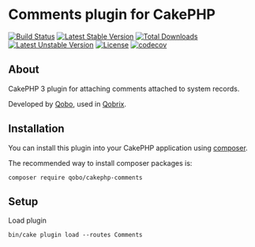 # Comments plugin for CakePHP

[![Build Status](https://travis-ci.org/QoboLtd/cakephp-comments.svg?branch=master)](https://travis-ci.org/QoboLtd/cakephp-comments)
[![Latest Stable Version](https://poser.pugx.org/qobo/cakephp-comments/v/stable)](https://packagist.org/packages/qobo/cakephp-comments)
[![Total Downloads](https://poser.pugx.org/qobo/cakephp-comments/downloads)](https://packagist.org/packages/qobo/cakephp-comments)
[![Latest Unstable Version](https://poser.pugx.org/qobo/cakephp-comments/v/unstable)](https://packagist.org/packages/qobo/cakephp-comments)
[![License](https://poser.pugx.org/qobo/cakephp-comments/license)](https://packagist.org/packages/qobo/cakephp-comments)
[![codecov](https://codecov.io/gh/QoboLtd/cakephp-comments/branch/master/graph/badge.svg)](https://codecov.io/gh/QoboLtd/cakephp-comments)

## About

CakePHP 3 plugin for attaching comments attached to system records.

Developed by [Qobo](https://www.qobo.biz), used in [Qobrix](https://qobrix.com).

## Installation

You can install this plugin into your CakePHP application using [composer](http://getcomposer.org).

The recommended way to install composer packages is:

```
composer require qobo/cakephp-comments
```

## Setup
Load plugin
```
bin/cake plugin load --routes Comments
```
